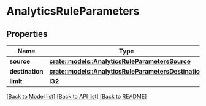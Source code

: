 # AnalyticsRuleParameters

## Properties

Name | Type | Description | Notes
------------ | ------------- | ------------- | -------------
**source** | [**crate::models::AnalyticsRuleParametersSource**](AnalyticsRuleParameters_source.md) |  | 
**destination** | [**crate::models::AnalyticsRuleParametersDestination**](AnalyticsRuleParameters_destination.md) |  | 
**limit** | **i32** |  | 

[[Back to Model list]](../README.md#documentation-for-models) [[Back to API list]](../README.md#documentation-for-api-endpoints) [[Back to README]](../README.md)


